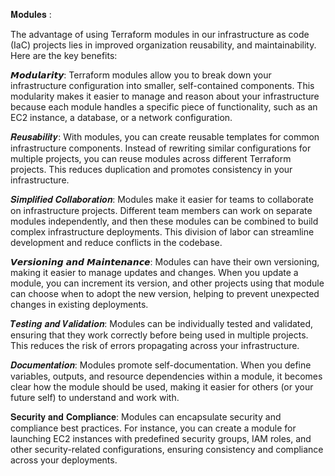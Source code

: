 𝐌𝐨𝐝𝐮𝐥𝐞𝐬 :

The advantage of using Terraform modules in our infrastructure as code (IaC) projects lies in improved organization reusability, and maintainability. Here are the key benefits:

𝙈𝙤𝙙𝙪𝙡𝙖𝙧𝙞𝙩𝙮: Terraform modules allow you to break down your infrastructure configuration into smaller, self-contained components. This modularity makes it easier to manage and reason about your infrastructure because each module handles a specific piece of functionality, such as an EC2 instance, a database, or a network configuration.

𝑹𝒆𝒖𝒔𝒂𝒃𝒊𝒍𝒊𝒕𝒚: With modules, you can create reusable templates for common infrastructure components. Instead of rewriting similar configurations for multiple projects, you can reuse modules across different Terraform projects. This reduces duplication and promotes consistency in your infrastructure.

𝑺𝒊𝒎𝒑𝒍𝒊𝒇𝒊𝒆𝒅 𝑪𝒐𝒍𝒍𝒂𝒃𝒐𝒓𝒂𝒕𝒊𝒐𝒏: Modules make it easier for teams to collaborate on infrastructure projects. Different team members can work on separate modules independently, and then these modules can be combined to build complex infrastructure deployments. This division of labor can streamline development and reduce conflicts in the codebase.

𝙑𝙚𝙧𝙨𝙞𝙤𝙣𝙞𝙣𝙜 𝙖𝙣𝙙 𝙈𝙖𝙞𝙣𝙩𝙚𝙣𝙖𝙣𝙘𝙚: Modules can have their own versioning, making it easier to manage updates and changes. When you update a module, you can increment its version, and other projects using that module can choose when to adopt the new version, helping to prevent unexpected changes in existing deployments.

𝑻𝒆𝒔𝒕𝒊𝒏𝒈 𝒂𝒏𝒅 𝑽𝒂𝒍𝒊𝒅𝒂𝒕𝒊𝒐𝒏: Modules can be individually tested and validated, ensuring that they work correctly before being used in multiple projects. This reduces the risk of errors propagating across your infrastructure.

𝑫𝒐𝒄𝒖𝒎𝒆𝒏𝒕𝒂𝒕𝒊𝒐𝒏: Modules promote self-documentation. When you define variables, outputs, and resource dependencies within a module, it becomes clear how the module should be used, making it easier for others (or your future self) to understand and work with.

𝐒𝐞𝐜𝐮𝐫𝐢𝐭𝐲 𝐚𝐧𝐝 𝐂𝐨𝐦𝐩𝐥𝐢𝐚𝐧𝐜𝐞: Modules can encapsulate security and compliance best practices. For instance, you can create a module for launching EC2 instances with predefined security groups, IAM roles, and other security-related configurations, ensuring consistency and compliance across your deployments.
